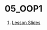# 05_OOP1

1. [Lesson Slides](https://docs.google.com/presentation/d/1MpNrX5zbE7zGE_19x9pnz0DAaD8D-NFO5MBUMAhguCw/edit?usp=sharing)

